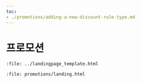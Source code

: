 ```yaml
---
toc:
- ./promotions/adding-a-new-discount-rule-type.md
---
```

# 프로모션

```{raw} html
:file: ../landingpage_template.html
```

```{raw} html
:file: promotions/landing.html
```
